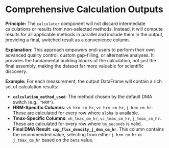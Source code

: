 # Comprehensive Calculation Outputs

**Principle:** The `calculator` component will not discard intermediate calculations or results from non-selected methods. Instead, it will compute results for all applicable methods in parallel and include them in the output, providing a final, switched result as a convenience column.

**Explanation:** This approach empowers end-users to perform their own advanced quality control, custom gap-filling, or alternative analyses. It provides the fundamental building blocks of the calculation, not just the final assembly, making the dataset far more valuable for scientific discovery.

**Example:** For each measurement, the output DataFrame will contain a rich set of calculation results:
*   **`calculation_method_used`**: The method chosen by the default DMA switch (e.g., `"HRM"`).
*   **HRM-Specific Columns**: `vh_hrm_cm_hr`, `vc_hrm_cm_hr`, `j_hrm_cm_hr`. These are calculated for every row where `alpha` is available.
*   **Tmax-Specific Columns**: `vh_tmax_cm_hr`, `vc_tmax_cm_hr`, `j_tmax_cm_hr`. These are calculated for every row where `tm_seconds` is valid.
*   **Final DMA Result**: **`sap_flux_density_j_dma_cm_hr`**. This column contains the recommended value, selecting from either `j_hrm_cm_hr` or `j_tmax_cm_hr` based on the `beta` value.